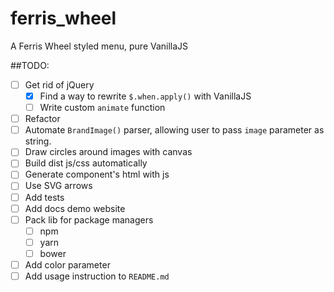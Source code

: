 # ferris_wheel
A Ferris Wheel styled menu, pure VanillaJS

##TODO:
- [ ] Get rid of jQuery
    - [x] Find a way to rewrite `$.when.apply()` with VanillaJS
    - [ ] Write custom `animate` function 
- [ ] Refactor
- [ ] Automate `BrandImage()` parser, allowing user to pass `image` parameter as string.
- [ ] Draw circles around images with canvas
- [ ] Build dist js/css automatically
- [ ] Generate component's html with js
- [ ] Use SVG arrows
- [ ] Add tests
- [ ] Add docs demo website
- [ ] Pack lib for package managers
    - [ ] npm
    - [ ] yarn
    - [ ] bower
- [ ] Add color parameter
- [ ] Add usage instruction to `README.md`